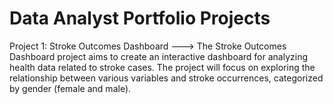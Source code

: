 # Data Analyst Portfolio Projects

Project 1: Stroke Outcomes Dashboard --->
The Stroke Outcomes Dashboard project aims to create an interactive dashboard for analyzing health data related to stroke cases. The project will focus on exploring the relationship between various variables and stroke occurrences, categorized by gender (female and male).


